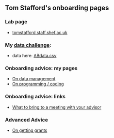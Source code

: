 ## Tom Stafford's onboarding pages
	
### Lab page

* [tomstafford.staff.shef.ac.uk](http://www.tomstafford.staff.shef.ac.uk/)


### My [data challenge](data_challenge.md):

* data here: [ABdata.csv](ABdata.csv)


### Onboarding advice: my pages


* [On data management](data.md)
* [On programming / coding](code.md)

### Onboarding advice: links

* [What to bring to a meeting with your advisor](
http://www.avasthilab.org/2017/03/14/what-to-bring-to-a-meeting-with-your-advisor/)


### Advanced Advice

* [On getting grants](grants.md)
